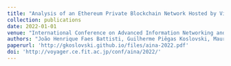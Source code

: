 ```yaml
---
title: "Analysis of an Ethereum Private Blockchain Network Hosted by Virtual Machines Against Internal DoS Attacks"
collection: publications
date: 2022-01-01
venue: "International Conference on Advanced Information Networking and Applications (AINA) "
authors: "João Henrique Faes Battisti, Guilherme Piêgas Koslovski, Maurício Aronne Pillon, Charles Christian Miers, Nelson Mimura Gonzalez"
paperurl: 'http://gkoslovski.github.io/files/aina-2022.pdf'
doi: 'http://voyager.ce.fit.ac.jp/conf/aina/2022/'
---
```

